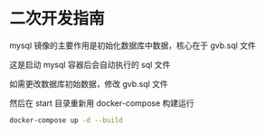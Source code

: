 # 二次开发指南

mysql 镜像的主要作用是初始化数据库中数据，核心在于 gvb.sql 文件

这是启动 mysql 容器后会自动执行的 sql 文件

如需更改数据库初始数据，修改 gvb.sql 文件

然后在 start 目录重新用 docker-compose 构建运行

```bash
docker-compose up -d --build
```
